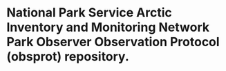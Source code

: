 # National Park Service Arctic Inventory and Monitoring Network Park Observer Observation Protocol (obsprot) repository.
